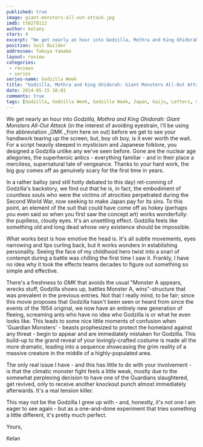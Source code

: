 ```yaml
---
published: true
image: giant-monsters-all-out-attack.jpg
imdb: tt0279112
author: kelany
stars: 4
excerpt: "We get nearly an hour into Godzilla, Mothra and King Ghidorah: Giant Monsters All-Out Attack before we get to see your handiwork tearing up the screen, but, boy oh boy, is it ever worth the wait."
position: Suit Builder
addressee: Takuya Yamabe
layout: review
categories: 
 - reviews
 - series
series-name: Godzilla Week
title: "Godzilla, Mothra and King Ghidorah: Giant Monsters All-Out Attack"
date: 2014-05-15 16:01
comments: true
tags: [Godzilla, Godzilla Week, Godzilla Week, Japan, kaiju, Letters, monsters]
---
```

We get nearly an hour into _Godzilla, Mothra and King Ghidorah: Giant Monsters All-Out Attack_ (in the interest of avoiding eyestrain, I'll be using the abbreviation _GMK _from here on out) before we get to see your handiwork tearing up the screen, but, boy oh boy, is it ever worth the wait.  For a script heavily steeped in mysticism and Japanese folklore, you designed a Godzilla unlike any we've seen before.  Gone are the nuclear age allegories, the superheroic antics - everything familiar - and in their place a merciless, supernatural tale of vengeance.  Thanks to your hard work, the big guy comes off as genuinely scary for the first time in years.  

In a rather ballsy (and still hotly debated to this day) ret-conning of Godzilla's backstory, we find out that he is, in fact, the embodiment of countless souls who were the victims of atrocities perpetrated during the Second World War, now seeking to make Japan pay for its sins.  To this point, an element of the suit that could have come off as hokey (perhaps you even said so when you first saw the concept art) works wonderfully: the pupilless, cloudy eyes. It's an unsettling effect. Godzilla feels like something old and long dead whose very existence should be impossible.  

What works best is how emotive the head is. It's all subtle movements, eyes narrowing and lips curling back, but it works wonders in establishing personality. Seeing the face of my childhood hero twist into a snarl of contempt during a battle was chilling the first time I saw it.  Frankly, I have no idea why it took the effects teams decades to figure out something so simple and effective. 

There's a freshness to _GMK_ that avoids the usual "Monster A appears, wrecks stuff, Godzilla shows up, battles Monster A, wins"-structure that was prevalent in the previous entries. Not that I really mind, to be fair; since this movie proposes that Godzilla hasn't been seen or heard from since the events of the 1954 original, we now have an entirely new generation of fleeing, screaming ants who have no idea who Godzilla is or what he even looks like. This leads to some nice little moments of confusion when 'Guardian Monsters' - beasts prophesized to protect the homeland against any threat - begin to appear and are immediately mistaken for Godzilla. This build-up to the grand reveal of your lovingly-crafted costume is made all the more dramatic, leading into a sequence showcasing the grim reality of a massive creature in the middle of a highly-populated area.

The only real issue I have - and this has little to do with your involvement - is that the climatic monster fight feels a little weak, mostly due to the somewhat perplexing decision to have one of the Guardians slaughtered, get revived, only to receive another knockout punch almost immediately afterwards.  It's a real tension killer.

This may not be the Godzilla I grew up with - and, honestly, it's not one I am eager to see again - but as a one-and-done experiment that tries something a little different, it's pretty much perfect.

Yours,

Kelan